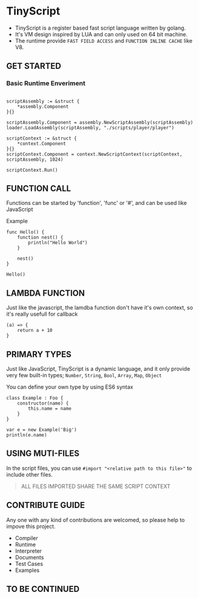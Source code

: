 # TinyScript

- TinyScript is a register based fast script language written by golang.
- It's VM design inspired by LUA and can only used on 64 bit machine.
- The runtime provide `FAST FIELD ACCESS` and `FUNCTION INLINE CACHE` like V8.

## GET STARTED

### Basic Runtime Enveriment

```golang

scriptAssembly := &struct {
    *assembly.Component
}{}

scriptAssembly.Component = assembly.NewScriptAssembly(scriptAssembly)
loader.LoadAssembly(scriptAssembly, "./scripts/player/player")

scriptContext := &struct {
    *context.Component
}{}
scriptContext.Component = context.NewScriptContext(scriptContext, scriptAssembly, 1024)

scriptContext.Run()

```

## FUNCTION CALL

Functions can be started by 'function', 'func' or '#', and can be used like JavaScript

Example

```
func Hello() {
    function nest() {
        println("Hello World")
    }

    nest()
}

Hello()
```

## LAMBDA FUNCTION

Just like the javascript, the lamdba function don't have it's own context, so it's really usefull for callback

```
(a) => {
    return a + 10
}
```

## PRIMARY TYPES

Just like JavaScript, TinyScript is a dynamic language, and it only provide very few built-in types;
`Number`, `String`, `Bool`, `Array`, `Map`, `Object`

You can define your own type by using ES6 syntax

```
class Example : Foo {
    constructor(name) {
        this.name = name
    }
}

var e = new Example('Big')
println(e.name)
```

## USING MUTI-FILES

In the script files, you can use `#import "<relative path to this file>"` to include other files.

> ALL FILES IMPORTED SHARE THE SAME SCRIPT CONTEXT

## CONTRIBUTE GUIDE

Any one with any kind of contributions are welcomed, so please help to impove this project.

- Compiler
- Runtime
- Interpreter
- Documents
- Test Cases
- Examples

## TO BE CONTINUED
